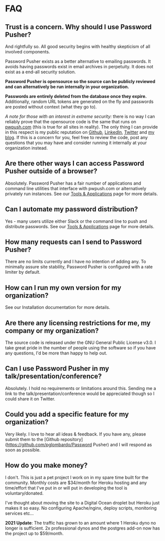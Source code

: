 # FAQ


## Trust is a concern. Why should I use Password Pusher?

And rightfully so. All good security begins with healthy skepticism of all involved components.

Password Pusher exists as a better alternative to emailing passwords. It avoids having passwords exist in email archives in perpetuity. It does not exist as a end-all security solution.

**Password Pusher is opensource so the source can be publicly reviewed and can alternatively be run internally in your organization.**

**Passwords are entirely deleted from the database once they expire.** Additionally, random URL tokens are generated on the fly and passwords are posted without context (what they go to).

*A note for those with an interest in extreme security:* there is no way I can reliably prove that the opensource code is the same that runs on [pwpush.com](https://pwpush.com/) (this is true for all sites in reality). The only thing I can provide in this respect is my public reputation on [Github](https://github.com/pglombardo), [LinkedIn](https://www.linkedin.com/in/peterlombardo/), [Twitter](https://twitter.com/pglombardo) and [my blog](https://the0x00.dev). If this is a concern for you, feel free to review the code, post any questions that you may have and consider running it internally at your organization instead.

## Are there other ways I can access Password Pusher outside of a browser?

Absolutely.  Password Pusher has a fair number of applications and command line utilities that interface with pwpush.com or alternatively privately run instances.  See our [Tools & Applications](/pages/tools) page for more details.

## Can I automate my password distribution?

Yes - many users utilize either Slack or the command line to push and distribute passwords.  See our [Tools & Applications](/pages/tools) page for more details.

## How many requests can I send to Password Pusher?

There are no limits currently and I have no intention of adding any.  To minimally assure site stability, Password Pusher is configured with a rate limiter by default.

## How can I run my own version for my organization?

See our Installation documentation for more details.

## Are there any licensing restrictions for me, my company or my organization?

The source code is released under the GNU General Public License v3.0.  I take great pride in the number of people using the software so if you have any questions, I'd be more than happy to help out.

## Can I use Password Pusher in my talk/presentation/conference?

Absolutely.  I hold no requirements or limitations around this.  Sending me a link to the talk/presentation/conference would be appreciated though so I could share it on Twitter.

## Could you add a specific feature for my organization?

Very likely.  I love to hear all ideas & feedback. If you have any, please submit them to the [Github repository](https://github.com/pglombardo/Password Pusher) and I will respond as soon as possible.

## How do you make money?

I don't. This is just a pet project I work on in my spare time built for the community. Monthly costs are $34/month for Heroku hosting and any time/effort that I've put in or will put in developing the tool is voluntary/donated.

I've thought about moving the site to a Digital Ocean droplet but Heroku just makes it so easy. No configuring Apache/nginx, deploy scripts, monitoring services etc...

**2021 Update**:  The traffic has grown to an amount where 1 Heroku dyno no longer is sufficient. 2x professional dynos and the postgres add-on now has the project up to $59/month. 
